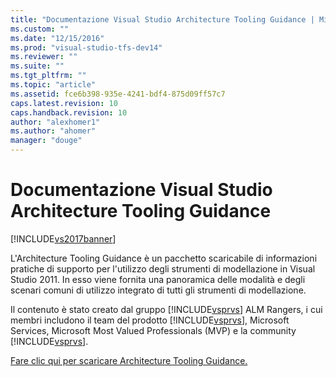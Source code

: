 ```yaml
---
title: "Documentazione Visual Studio Architecture Tooling Guidance | Microsoft Docs"
ms.custom: ""
ms.date: "12/15/2016"
ms.prod: "visual-studio-tfs-dev14"
ms.reviewer: ""
ms.suite: ""
ms.tgt_pltfrm: ""
ms.topic: "article"
ms.assetid: fce6b398-935e-4241-bdf4-875d09ff57c7
caps.latest.revision: 10
caps.handback.revision: 10
author: "alexhomer1"
ms.author: "ahomer"
manager: "douge"
---
```

# Documentazione Visual Studio Architecture Tooling Guidance
[!INCLUDE[vs2017banner](../code-quality/includes/vs2017banner.md)]

L'Architecture Tooling Guidance è un pacchetto scaricabile di informazioni pratiche di supporto per l'utilizzo degli strumenti di modellazione in Visual Studio 2011.  In esso viene fornita una panoramica delle modalità e degli scenari comuni di utilizzo integrato di tutti gli strumenti di modellazione.  
  
 Il contenuto è stato creato dal gruppo [!INCLUDE[vsprvs](../code-quality/includes/vsprvs_md.md)] ALM Rangers, i cui membri includono il team del prodotto [!INCLUDE[vsprvs](../code-quality/includes/vsprvs_md.md)], Microsoft Services, Microsoft Most Valued Professionals \(MVP\) e la community [!INCLUDE[vsprvs](../code-quality/includes/vsprvs_md.md)].  
  
 [Fare clic qui per scaricare Architecture Tooling Guidance.](http://go.microsoft.com/fwlink/?LinkID=191984)